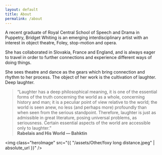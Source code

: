 ```yaml
---
layout: default
title: About
permalink: /about
---
```


A recent graduate of Royal Central School of Speech and Drama in Puppetry, Bridget Whiting is an emerging interdisciplinary artist with an interest in object theatre, Foley, stop-motion and opera.

She has collaborated in Slovakia, France and England, and is always eager to travel in order to further connections and experience different ways of doing things.

She sees theatre and dance as the gears which bring connection and rhythm to her process. The object of her work is the cultivation of laughter. Deep laughter.

> “Laughter has a deep philosophical meaning, it is one of the essential forms of the truth concerning the world as a whole, concerning history and man; it is a peculiar point of view relative to the world; the world is seen anew, no less (and perhaps more) profoundly than when seen from the serious standpoint. Therefore, laughter is just as admissible in great literature, posing universal problems, as seriousness. Certain essential aspects of the world are accessible only to laughter.”  
> **Rabelais and His World — Bahktin**


<img class="heroImage" src="{{ "/assets/Other/foxy long distance.jpeg" | absolute_url }}" />

